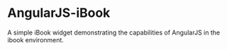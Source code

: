 AngularJS-iBook
===============

A simple iBook widget demonstrating the capabilities of AngularJS in the ibook environment.
